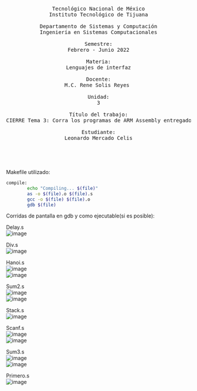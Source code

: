 <pre>
	<p align=center>

Tecnológico Nacional de México
Instituto Tecnológico de Tijuana

Departamento de Sistemas y Computación
Ingeniería en Sistemas Computacionales

Semestre:
Febrero - Junio 2022

Materia:
Lenguajes de interfaz

Docente:
M.C. Rene Solis Reyes 

Unidad:
3

Título del trabajo:
CIERRE Tema 3: Corra los programas de ARM Assembly entregados a su revisión.

Estudiante:
Leonardo Mercado Celis

	</p>
</pre>

Makefile utilizado:
```bash
compile:
        echo "Compiling... $(file)"
        as -o $(file).o $(file).s
        gcc -o $(file) $(file).o
        gdb $(file)
```

Corridas de pantalla en gdb y como ejecutable(si es posible):

Delay.s <br>
![image](https://user-images.githubusercontent.com/81432796/169950192-d1f3923b-fa37-4670-be8a-f097435fc138.png)

Div.s <br>
![image](https://user-images.githubusercontent.com/81432796/169950574-510296fc-0606-447a-a8e7-c6527e887487.png)

Hanoi.s <br>
![image](https://user-images.githubusercontent.com/81432796/169950712-2934b0d1-4a34-4578-b094-8fbc7fcb390c.png)
<br>
![image](https://user-images.githubusercontent.com/81432796/169950945-66df6a8b-1104-4530-8371-ffe9347f1508.png)

Sum2.s <br>
![image](https://user-images.githubusercontent.com/81432796/169950841-ec2361a2-3c77-44a0-ac52-bf6ac742c357.png)
<br>
![image](https://user-images.githubusercontent.com/81432796/169950909-b7d44dfa-c832-4aed-942d-c48ea92ed70d.png)

Stack.s <br>
![image](https://user-images.githubusercontent.com/81432796/169948518-62ae184d-0567-48ec-b37c-5b8bf327e51a.png)

Scanf.s <br>
![image](https://user-images.githubusercontent.com/81432796/169949524-2f2f3457-f327-4054-aa2d-ed4ada1cadd7.png)
<br>
![image](https://user-images.githubusercontent.com/81432796/169950997-bee2051d-f79e-4cd5-991d-f88878e29e78.png)

Sum3.s <br>
![image](https://user-images.githubusercontent.com/81432796/169949924-22b533f6-7cbd-42c6-84dd-ee5da979f986.png)
<br>
![image](https://user-images.githubusercontent.com/81432796/169951022-370d08fd-770e-4c5b-827a-4ac56dcd5d80.png)

Primero.s <br>
![image](https://user-images.githubusercontent.com/81432796/169948238-8511002a-d66a-468f-a3a7-a019d0328a00.png)
